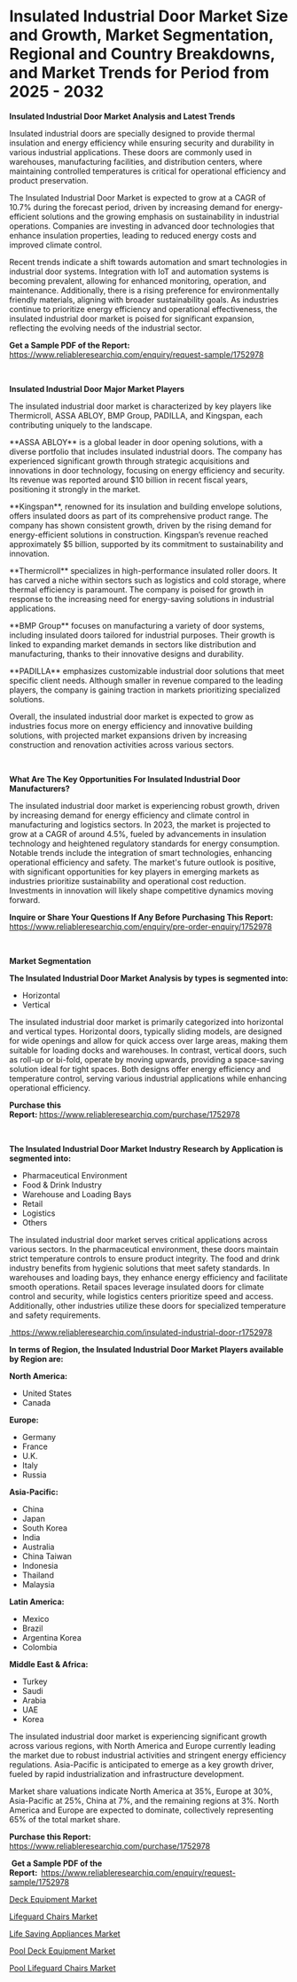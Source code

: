 <p><h1>Insulated Industrial Door Market Size and Growth, Market Segmentation, Regional and Country Breakdowns, and Market Trends for Period from 2025 -  2032</h1></p><p><strong>Insulated Industrial Door Market Analysis and Latest Trends</strong></p>
<p><p>Insulated industrial doors are specially designed to provide thermal insulation and energy efficiency while ensuring security and durability in various industrial applications. These doors are commonly used in warehouses, manufacturing facilities, and distribution centers, where maintaining controlled temperatures is critical for operational efficiency and product preservation.</p><p>The Insulated Industrial Door Market is expected to grow at a CAGR of 10.7% during the forecast period, driven by increasing demand for energy-efficient solutions and the growing emphasis on sustainability in industrial operations. Companies are investing in advanced door technologies that enhance insulation properties, leading to reduced energy costs and improved climate control.</p><p>Recent trends indicate a shift towards automation and smart technologies in industrial door systems. Integration with IoT and automation systems is becoming prevalent, allowing for enhanced monitoring, operation, and maintenance. Additionally, there is a rising preference for environmentally friendly materials, aligning with broader sustainability goals. As industries continue to prioritize energy efficiency and operational effectiveness, the insulated industrial door market is poised for significant expansion, reflecting the evolving needs of the industrial sector.</p></p>
<p><strong>Get a Sample PDF of the Report:&nbsp;</strong> <a href="https://www.reliableresearchiq.com/enquiry/request-sample/1752978?utm_campaign=1102&utm_medium=2&utm_source=Github&utm_content=ia&utm_term=10042025&utm_id=insulated-industrial-door">https://www.reliableresearchiq.com/enquiry/request-sample/1752978</a></p>
<p>&nbsp;</p>
<p><strong>Insulated Industrial Door Major Market Players</strong></p>
<p><p>The insulated industrial door market is characterized by key players like Thermicroll, ASSA ABLOY, BMP Group, PADILLA, and Kingspan, each contributing uniquely to the landscape.</p><p>**ASSA ABLOY** is a global leader in door opening solutions, with a diverse portfolio that includes insulated industrial doors. The company has experienced significant growth through strategic acquisitions and innovations in door technology, focusing on energy efficiency and security. Its revenue was reported around $10 billion in recent fiscal years, positioning it strongly in the market.</p><p>**Kingspan**, renowned for its insulation and building envelope solutions, offers insulated doors as part of its comprehensive product range. The company has shown consistent growth, driven by the rising demand for energy-efficient solutions in construction. Kingspan’s revenue reached approximately $5 billion, supported by its commitment to sustainability and innovation.</p><p>**Thermicroll** specializes in high-performance insulated roller doors. It has carved a niche within sectors such as logistics and cold storage, where thermal efficiency is paramount. The company is poised for growth in response to the increasing need for energy-saving solutions in industrial applications.</p><p>**BMP Group** focuses on manufacturing a variety of door systems, including insulated doors tailored for industrial purposes. Their growth is linked to expanding market demands in sectors like distribution and manufacturing, thanks to their innovative designs and durability.</p><p>**PADILLA** emphasizes customizable industrial door solutions that meet specific client needs. Although smaller in revenue compared to the leading players, the company is gaining traction in markets prioritizing specialized solutions.</p><p>Overall, the insulated industrial door market is expected to grow as industries focus more on energy efficiency and innovative building solutions, with projected market expansions driven by increasing construction and renovation activities across various sectors.</p></p>
<p>&nbsp;</p>
<p><strong>What Are The Key Opportunities For Insulated Industrial Door Manufacturers?</strong></p>
<p><p>The insulated industrial door market is experiencing robust growth, driven by increasing demand for energy efficiency and climate control in manufacturing and logistics sectors. In 2023, the market is projected to grow at a CAGR of around 4.5%, fueled by advancements in insulation technology and heightened regulatory standards for energy consumption. Notable trends include the integration of smart technologies, enhancing operational efficiency and safety. The market's future outlook is positive, with significant opportunities for key players in emerging markets as industries prioritize sustainability and operational cost reduction. Investments in innovation will likely shape competitive dynamics moving forward.</p></p>
<p><strong>Inquire or Share Your Questions If Any Before Purchasing This Report:</strong> <a href="https://www.reliableresearchiq.com/enquiry/pre-order-enquiry/1752978?utm_campaign=1102&utm_medium=2&utm_source=Github&utm_content=ia&utm_term=10042025&utm_id=insulated-industrial-door">https://www.reliableresearchiq.com/enquiry/pre-order-enquiry/1752978</a></p>
<p>&nbsp;</p>
<p><strong>Market Segmentation</strong></p>
<p><strong>The Insulated Industrial Door Market Analysis by types is segmented into:</strong></p>
<p><ul><li>Horizontal</li><li>Vertical</li></ul></p>
<p><p>The insulated industrial door market is primarily categorized into horizontal and vertical types. Horizontal doors, typically sliding models, are designed for wide openings and allow for quick access over large areas, making them suitable for loading docks and warehouses. In contrast, vertical doors, such as roll-up or bi-fold, operate by moving upwards, providing a space-saving solution ideal for tight spaces. Both designs offer energy efficiency and temperature control, serving various industrial applications while enhancing operational efficiency.</p></p>
<p><strong>Purchase this Report:&nbsp;</strong><a href="https://www.reliableresearchiq.com/purchase/1752978?utm_campaign=1102&utm_medium=2&utm_source=Github&utm_content=ia&utm_term=10042025&utm_id=insulated-industrial-door">https://www.reliableresearchiq.com/purchase/1752978</a></p>
<p>&nbsp;</p>
<p><strong>The Insulated Industrial Door Market Industry Research by Application is segmented into:</strong></p>
<p><ul><li>Pharmaceutical Environment</li><li>Food & Drink Industry</li><li>Warehouse and Loading Bays</li><li>Retail</li><li>Logistics</li><li>Others</li></ul></p>
<p><p>The insulated industrial door market serves critical applications across various sectors. In the pharmaceutical environment, these doors maintain strict temperature controls to ensure product integrity. The food and drink industry benefits from hygienic solutions that meet safety standards. In warehouses and loading bays, they enhance energy efficiency and facilitate smooth operations. Retail spaces leverage insulated doors for climate control and security, while logistics centers prioritize speed and access. Additionally, other industries utilize these doors for specialized temperature and safety requirements.</p></p>
<p><a href="https://www.reliableresearchiq.com/insulated-industrial-door-r1752978?utm_campaign=1102&utm_medium=2&utm_source=Github&utm_content=ia&utm_term=10042025&utm_id=insulated-industrial-door">&nbsp;https://www.reliableresearchiq.com/insulated-industrial-door-r1752978</a></p>
<p><strong>In terms of Region, the Insulated Industrial Door Market Players available by Region are:</strong></p>
<p>
    <p> <strong> North America: </strong>
        <ul>
            <li>United States</li>
            <li>Canada</li>
        </ul>
        </p> 
    <p> <strong> Europe: </strong>
        <ul>
            <li>Germany</li>
            <li>France</li>
            <li>U.K.</li>
            <li>Italy</li>
            <li>Russia</li>
        </ul>
        </p> 
    <p> <strong> Asia-Pacific: </strong>
        <ul>
            <li>China</li>
            <li>Japan</li>
            <li>South Korea</li>
            <li>India</li>
            <li>Australia</li>
            <li>China Taiwan</li>
            <li>Indonesia</li>
            <li>Thailand</li>
            <li>Malaysia</li>
        </ul>
        </p> 
    <p> <strong> Latin America: </strong>
        <ul>
            <li>Mexico</li>
            <li>Brazil</li>
            <li>Argentina Korea</li>
            <li>Colombia</li>
        </ul>
        </p> 
    <p> <strong> Middle East & Africa: </strong>
        <ul>
            <li>Turkey</li>
            <li>Saudi</li>
            <li>Arabia</li>
            <li>UAE</li>
            <li>Korea</li>
        </ul>
    </p>
    </p>
<p><p>The insulated industrial door market is experiencing significant growth across various regions, with North America and Europe currently leading the market due to robust industrial activities and stringent energy efficiency regulations. Asia-Pacific is anticipated to emerge as a key growth driver, fueled by rapid industrialization and infrastructure development. </p><p>Market share valuations indicate North America at 35%, Europe at 30%, Asia-Pacific at 25%, China at 7%, and the remaining regions at 3%. North America and Europe are expected to dominate, collectively representing 65% of the total market share.</p></p>
<p><strong>Purchase this Report: </strong><a href="https://www.reliableresearchiq.com/purchase/1752978?utm_campaign=1102&utm_medium=2&utm_source=Github&utm_content=ia&utm_term=10042025&utm_id=insulated-industrial-door">https://www.reliableresearchiq.com/purchase/1752978</a></p>
<p>&nbsp;<strong>Get a Sample PDF of the Report:&nbsp;&nbsp;</strong><a href="https://www.reliableresearchiq.com/enquiry/request-sample/1752978?utm_campaign=1102&utm_medium=2&utm_source=Github&utm_content=ia&utm_term=10042025&utm_id=insulated-industrial-door">https://www.reliableresearchiq.com/enquiry/request-sample/1752978</a></p>
<p><strong></strong></p>
<p><p><a href="https://github.com/madethkijori/Market-Research-Report-List-1/blob/main/deck-equipment-market.md?utm_campaign=1102&utm_medium=2&utm_source=Github&utm_content=ia&utm_term=10042025&utm_id=insulated-industrial-door">Deck Equipment Market</a></p><p><a href="https://github.com/busamoleankk/Market-Research-Report-List-1/blob/main/lifeguard-chairs-market.md?utm_campaign=1102&utm_medium=2&utm_source=Github&utm_content=ia&utm_term=10042025&utm_id=insulated-industrial-door">Lifeguard Chairs Market</a></p><p><a href="https://github.com/cayposshefin/Market-Research-Report-List-1/blob/main/life-saving-appliances-market.md?utm_campaign=1102&utm_medium=2&utm_source=Github&utm_content=ia&utm_term=10042025&utm_id=insulated-industrial-door">Life Saving Appliances Market</a></p><p><a href="https://github.com/kanetaerkid/Market-Research-Report-List-1/blob/main/pool-deck-equipment-market.md?utm_campaign=1102&utm_medium=2&utm_source=Github&utm_content=ia&utm_term=10042025&utm_id=insulated-industrial-door">Pool Deck Equipment Market</a></p><p><a href="https://github.com/yodhafirorae/Market-Research-Report-List-1/blob/main/pool-lifeguard-chairs-market.md?utm_campaign=1102&utm_medium=2&utm_source=Github&utm_content=ia&utm_term=10042025&utm_id=insulated-industrial-door">Pool Lifeguard Chairs Market</a></p></p>